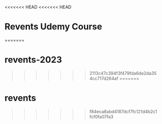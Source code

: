 <<<<<<< HEAD
<<<<<<< HEAD
# Revents Udemy Course
=======
# revents-2023
>>>>>>> 2113c47c394f3f479fda6de2da354cc717d264af
=======
# revents
>>>>>>> f84eca8abd4187dcf7fc121d4b2c1fcf0fa07fa3
